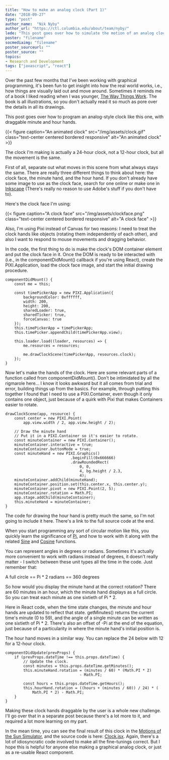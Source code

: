 ```yaml
---
title: "How to make an analog clock (Part 1)"
date: "2018-09-27"
type: "post"
author_name:  "Nik Nyby"
author_url: "https://ctl.columbia.edu/about/team/nyby/"
lede: "This post goes over how to simulate the motion of an analog clock programmatically."
poster: "filename"
socmediaimg: "filename"
poster_sourceurl: ""
poster_source: ""
topics: 
- Research and Development
tags: ["javascript", "react"]
---
```


Over the past few months that I've been working with graphical
programming, it's been fun to get insight into how the real world
works, i.e., how things are visually laid out and move
around. Sometimes it reminds me of a book I liked reading when I was
younger, [The Way Things Work](https://en.wikipedia.org/wiki/The_Way_Things_Work). The book is all illustrations, so you
don't actually read it so much as pore over the details in all its
drawings.

This post goes over how to program an analog-style clock like this
one, with draggable minute and hour hands.

{{< figure caption="An animated clock" src="/img/assets/clock.gif" class="text-center centered bordered responsive" alt="An animated clock" >}}

The clock I'm making is actually a 24-hour clock, not a 12-hour clock,
but all the movement is the same.

First of all, separate out what moves in this scene from what always
stays the same. There are really three different things to think about
here: the clock face, the minute hand, and the hour hand. If you don't
already have some image to use as the clock face, search for one
online or make one in [Inkscape](https://inkscape.org/en/) (There's really no reason to use
Adobe's stuff if you don't have to).

Here's the clock face I'm using:

{{< figure caption="A clock face" src="/img/assets/clockface.png" class="text-center centered bordered responsive" alt="A clock face" >}}

Also, I'm using Pixi instead of Canvas for two reasons: I need to
treat the clock hands like objects (rotating them independently of
each other), and also I want to respond to mouse movements and
dragging behavior.

In the code, the first thing to do is make the clock's DOM container
element and put the clock face in it. Once the DOM is ready to be
interacted with (i.e., in the componentDidMount() callback if you're
using React), create the PIXI.Application, load the clock face image,
and start the initial drawing procedure.

```
componentDidMount() {
    const me = this;

    const timePickerApp = new PIXI.Application({
        backgroundColor: 0xffffff,
        width: 200,
        height: 200,
        sharedLoader: true,
        sharedTicker: true,
        forceCanvas: true
    });
    this.timePickerApp = timePickerApp;
    this.timePicker.appendChild(timePickerApp.view);

    this.loader.load((loader, resources) => {
        me.resources = resources;

        me.drawClockScene(timePickerApp, resources.clock);
    });
}
```

Now let's make the hands of the clock. Here are some relevant parts of
a function called from componentDidMount(). Don't be intimidated by
all the rigmarole here... I know it looks awkward but it all comes
from trial and error, building things up from the basics. For example,
through putting this together I found that I need to use a
PIXI.Container, even though it only contains one object, just because
of a quirk with Pixi that makes Containers easier to rotate.

```
drawClockScene(app, resource) {
    const center = new PIXI.Point(
        app.view.width / 2, app.view.height / 2);

    // Draw the minute hand
    // Put it in a PIXI.Container so it's easier to rotate.
    const minuteContainer = new PIXI.Container();
    minuteContainer.interactive = true;
    minuteContainer.buttonMode = true;
    const minuteHand = new PIXI.Graphics()
                             .beginFill(0x666666)
                             .drawRoundedRect(
                                 0, 0,
                                 4, bg.height / 2.3,
                                 4);
    minuteContainer.addChild(minuteHand);
    minuteContainer.position.set(this.center.x, this.center.y);
    minuteContainer.pivot = new PIXI.Point(2, 5);
    minuteContainer.rotation = Math.PI;
    app.stage.addChild(minuteContainer);
    this.minuteHand = minuteContainer;
}
```

The code for drawing the hour hand is pretty much the same, so I'm not
going to include it here. There's a link to the full source code at
the end.

When you start programming any sort of circular motion like this, you
quickly learn the significance of [Pi](https://en.wikipedia.org/wiki/Pi), and how to work with it along
with the related [Sine](https://en.wikipedia.org/wiki/Sine) and [Cosine](https://en.wikipedia.org/wiki/Cosine) functions.

You can represent angles in degrees or radians. Sometimes it's
actually more convenient to work with radians instead of degrees, it
doesn't really matter - I switch between these unit types all the time
in the code. Just remember that:

A full circle == Pi * 2 radians == 360 degrees

So how would you display the minute hand at the correct rotation?
There are 60 minutes in an hour, which the minute hand displays as a
full circle. So you can treat each minute as one sixtieth of Pi * 2.

Here in React code, when the time state changes, the minute and hour
hands are updated to reflect that state. getMinutes() returns the
current time's minute (0 to 59), and the angle of a single minute can
be written as one sixtieth of Pi * 2. There's also an offset of -Pi at
the end of the equation, just because of a particularity in where the
minute hand's initial position is.

The hour hand moves in a similar way. You can replace the 24 below with
12 for a 12-hour clock.

```
componentDidUpdate(prevProps) {
    if (prevProps.dateTime !== this.props.dateTime) {
        // Update the clock.
        const minutes = this.props.dateTime.getMinutes();
        this.minuteHand.rotation = (minutes / 60) * (Math.PI * 2)
                                 - Math.PI;

        const hours = this.props.dateTime.getHours();
        this.hourHand.rotation = ((hours + (minutes / 60)) / 24) * (
            Math.PI * 2) - Math.PI;
    }
}
```

Making these clock hands draggable by the user is a whole new
challenge. I'll go over that in a separate post because there's a lot
more to it, and required a lot more learning on my part.

In the mean time, you can see the final result of this clock in the
[Motions of the Sun Simulator](https://ccnmtl.github.io/astro-interactives/sun-motion-simulator/), and the source code is here:
[Clock.jsx](https://github.com/ccnmtl/astro-interactives/blob/master/sun-motion-simulator/src/Clock.jsx). Again, there's a lot of idiosyncratic code involved to make
all the fine-tunings correct. But I hope this is helpful for anyone
else making a graphical analog clock, or just as a re-usable React
component.